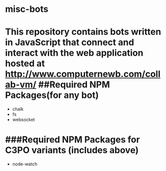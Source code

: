 # misc-bots
This repository contains bots written in JavaScript that connect and interact with the web application hosted at http://www.computernewb.com/collab-vm/
##Required NPM Packages(for any bot)
======
- chalk
- fs
- websocket

###Required NPM Packages for C3PO variants (includes above)
======
- node-watch
